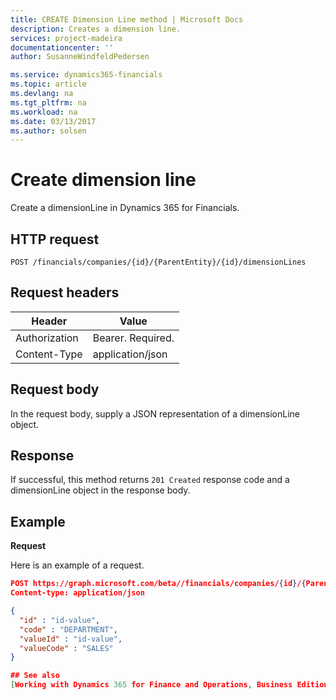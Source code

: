 ```yaml
---
title: CREATE Dimension Line method | Microsoft Docs
description: Creates a dimension line.
services: project-madeira
documentationcenter: ''
author: SusanneWindfeldPedersen

ms.service: dynamics365-financials
ms.topic: article
ms.devlang: na
ms.tgt_pltfrm: na
ms.workload: na
ms.date: 03/13/2017
ms.author: solsen
---
```


# Create dimension line
Create a dimensionLine in Dynamics 365 for Financials.

## HTTP request

```
POST /financials/companies/{id}/{ParentEntity}/{id}/dimensionLines
```

## Request headers

|Header|Value|
|------|-----|
|Authorization  |Bearer. Required.    |
|Content-Type  |application/json    |

## Request body
In the request body, supply a JSON representation of a dimensionLine object.

## Response
If successful, this method returns ```201 Created``` response code and a dimensionLine object in the response body.

## Example

**Request**

Here is an example of a request.

```json
POST https://graph.microsoft.com/beta//financials/companies/{id}/{ParentEntity}/{id}/dimensionLines
Content-type: application/json

{
  "id" : "id-value",
  "code" : "DEPARTMENT",
  "valueId" : "id-value",
  "valueCode" : "SALES"
}

## See also
[Working with Dynamics 365 for Finance and Operations, Business Edition in Microsoft Graph](dynamics_overview.md)
